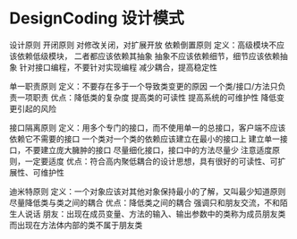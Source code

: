 # DesignCoding 设计模式

设计原则
开闭原则
    对修改关闭，对扩展开放
依赖倒置原则
	定义：高级模块不应该依赖低级模块， 二者都应该依赖其抽象
	抽象不应该依赖细节，细节应该依赖抽象
	针对接口编程，不要针对实现编程
	减少耦合，提高稳定性
	
单一职责原则
       定义：不要存在多于一个导致类变更的原因
       一个类/接口/方法只负责一项职责
	优点：降低类的复杂度
	提高类的可读性
	提高系统的可维护性
	降低变更引起的风险
	
接口隔离原则
	定义：用多个专门的接口，而不使用单一的总接口，客户端不应该依赖它不需要的接口
	一个类对一个类的依赖应该建立在最小的接口上
	建立单一接口，不要建立庞大臃肿的接口
	尽量细化接口，接口中的方法尽量少
	注意适度原则，一定要适度
	优点：符合高内聚低耦合的设计思想，具有很好的可读性、可扩展性、可维护性

迪米特原则
	定义：一个对象应该对其他对象保持最小的了解，又叫最少知道原则
	尽量降低类与类之间的耦合
	优点：降低类之间的耦合
	强调只和朋友交流，不和陌生人说话
	朋友：出现在成员变量、方法的输入、输出参数中的类称为成员朋友类
	而出现在方法体内部的类不属于朋友类
	
